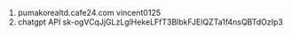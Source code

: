 1. pumakorealtd.cafe24.com vincent0125
2. chatgpt API 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